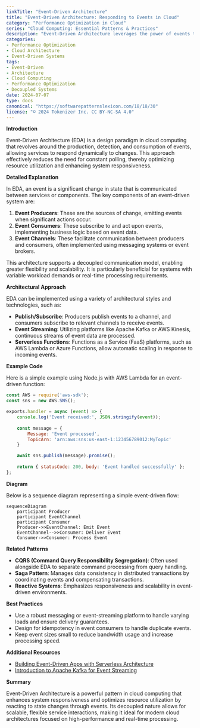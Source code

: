 ```yaml
---
linkTitle: "Event-Driven Architecture"
title: "Event-Driven Architecture: Responding to Events in Cloud"
category: "Performance Optimization in Cloud"
series: "Cloud Computing: Essential Patterns & Practices"
description: "Event-Driven Architecture leverages the power of events to trigger and communicate between decoupled services, enhancing performance and scalability by reducing polling and resource consumption."
categories:
- Performance Optimization
- Cloud Architecture
- Event-Driven Systems
tags:
- Event-Driven
- Architecture
- Cloud Computing
- Performance Optimization
- Decoupled Systems
date: 2024-07-07
type: docs
canonical: "https://softwarepatternslexicon.com/18/18/30"
license: "© 2024 Tokenizer Inc. CC BY-NC-SA 4.0"
---
```


**Introduction**

Event-Driven Architecture (EDA) is a design paradigm in cloud computing that revolves around the production, detection, and consumption of events, allowing services to respond dynamically to changes. This approach effectively reduces the need for constant polling, thereby optimizing resource utilization and enhancing system responsiveness.

**Detailed Explanation**

In EDA, an event is a significant change in state that is communicated between services or components. The key components of an event-driven system are:

1. **Event Producers**: These are the sources of change, emitting events when significant actions occur.
2. **Event Consumers**: These subscribe to and act upon events, implementing business logic based on event data.
3. **Event Channels**: These facilitate communication between producers and consumers, often implemented using messaging systems or event brokers.

This architecture supports a decoupled communication model, enabling greater flexibility and scalability. It is particularly beneficial for systems with variable workload demands or real-time processing requirements.

**Architectural Approach**

EDA can be implemented using a variety of architectural styles and technologies, such as:

- **Publish/Subscribe**: Producers publish events to a channel, and consumers subscribe to relevant channels to receive events.
- **Event Streaming**: Utilizing platforms like Apache Kafka or AWS Kinesis, continuous streams of event data are processed.
- **Serverless Functions**: Functions as a Service (FaaS) platforms, such as AWS Lambda or Azure Functions, allow automatic scaling in response to incoming events.

**Example Code**

Here is a simple example using Node.js with AWS Lambda for an event-driven function:

```javascript
const AWS = require('aws-sdk');
const sns = new AWS.SNS();

exports.handler = async (event) => {
    console.log('Event received:', JSON.stringify(event));
    
    const message = {
        Message: 'Event processed',
        TopicArn: 'arn:aws:sns:us-east-1:123456789012:MyTopic'
    }

    await sns.publish(message).promise();
    
    return { statusCode: 200, body: 'Event handled successfully' };
};
```

**Diagram**

Below is a sequence diagram representing a simple event-driven flow:

```mermaid
sequenceDiagram
    participant Producer
    participant EventChannel
    participant Consumer
    Producer->>EventChannel: Emit Event
    EventChannel-->>Consumer: Deliver Event
    Consumer->>Consumer: Process Event
```

**Related Patterns**

- **CQRS (Command Query Responsibility Segregation)**: Often used alongside EDA to separate command processing from query handling.
- **Saga Pattern**: Manages data consistency in distributed transactions by coordinating events and compensating transactions.
- **Reactive Systems**: Emphasizes responsiveness and scalability in event-driven environments.

**Best Practices**

- Use a robust messaging or event-streaming platform to handle varying loads and ensure delivery guarantees.
- Design for idempotency in event consumers to handle duplicate events.
- Keep event sizes small to reduce bandwidth usage and increase processing speed.

**Additional Resources**

- [Building Event-Driven Apps with Serverless Architecture](https://example.com/serverless-event-driven)
- [Introduction to Apache Kafka for Event Streaming](https://example.com/kafka-intro)
  
**Summary**

Event-Driven Architecture is a powerful pattern in cloud computing that enhances system responsiveness and optimizes resource utilization by reacting to state changes through events. Its decoupled nature allows for scalable, flexible service interactions, making it ideal for modern cloud architectures focused on high-performance and real-time processing.
